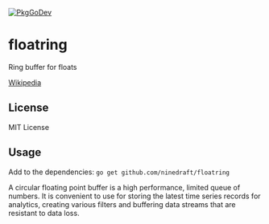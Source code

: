 [![PkgGoDev](https://pkg.go.dev/badge/github.com/ninedraft/floatring)](https://pkg.go.dev/github.com/ninedraft/floatring)

# floatring

Ring buffer for floats

[Wikipedia](https://en.wikipedia.org/wiki/Circular_buffer)

## License

MIT License

## Usage

Add to the dependencies: `go get github.com/ninedraft/floatring`

A circular floating point buffer is a high performance, limited queue of numbers. It is convenient to use for storing the latest time series records for analytics, creating various filters and buffering data streams that are resistant to data loss.
